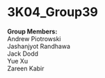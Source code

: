 # 3K04_Group39

**Group Members:**<br>
Andrew Piotrowski<br>
Jashanjyot Randhawa<br>
Jack Dodd<br>
Yue Xu<br>
Zareen Kabir
